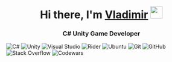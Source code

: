 <h1 align="center">Hi there, I'm <a href="https://daniilshat.ru/" target="_blank">Vladimir</a> 
<img src="https://github.com/blackcater/blackcater/raw/main/images/Hi.gif" height="32"/></h1>
<h3 align="center">C# Unity Game Developer </h3>


![C#](https://img.shields.io/badge/c%23-%23239120.svg?style=plastic&logo=c-sharp&logoColor=white)
![Unity](https://img.shields.io/badge/unity-%23000000.svg?style=for-plastic&logo=unity&logoColor=white)
![Visual Studio](https://img.shields.io/badge/Visual%20Studio-5C2D91.svg?style=plastic&logo=visual-studio&logoColor=white)
![Rider](https://img.shields.io/badge/Rider-000000.svg?style=plastic&logo=Rider&logoColor=white&color=black&labelColor=crimson)
![Ubuntu](https://img.shields.io/badge/Ubuntu-E95420?style=plastic&logo=ubuntu&logoColor=white)
![Git](https://img.shields.io/badge/git-%23F05033.svg?style=plastic&logo=git&logoColor=white)
![GitHub](https://img.shields.io/badge/github-%23121011.svg?style=plastic&logo=github&logoColor=white)
![Stack Overflow](https://img.shields.io/badge/-Stackoverflow-FE7A16?style=plastic&logo=stack-overflow&logoColor=white)
![Codewars](https://img.shields.io/badge/Codewars-B1361E?style=plastic&logo=codewars&logoColor=grey)
